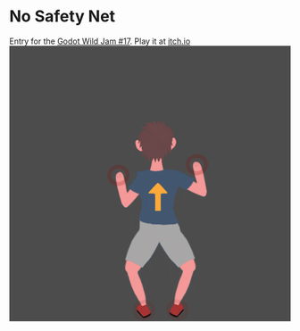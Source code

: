 # No Safety Net

Entry for the [Godot Wild Jam #17](https://itch.io/jam/godot-wild-jam-17). Play it at [itch.io](https://gramozilho.itch.io/no-safety-net)
![](climbing.gif)
